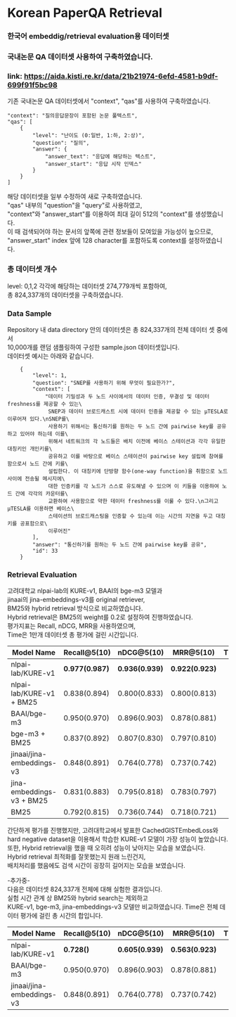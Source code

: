 # Korean PaperQA Retrieval
### 한국어 embeddig/retrieval evaluation용 데이터셋
### 국내논문 QA 데이터셋 사용하여 구축하였습니다.
### link: https://aida.kisti.re.kr/data/21b21974-6efd-4581-b9df-699f91f5bc98

기존 국내논문 QA 데이터셋에서 "context", "qas"를 사용하여 구축하였습니다.  
```
"context": "질의응답문장이 포함된 논문 풀텍스트",
"qas": [
    {
        "level": "난이도 (0:일반, 1:하, 2:상)",
        "question": "질의",
        "answer": {
            "answer_text": "응답에 해당하는 텍스트",
            "answer_start": "응답 시작 인덱스"
        }
    }
]
```
해당 데이터셋을 일부 수정하여 새로 구축하였습니다.  
"qas" 내부의 "question"을 "query"로 사용하였고,  
"context"와 "answer_start"를 이용하여 최대 길이 512의 "context"를 생성했습니다.  
이 때 검색되어야 하는 문서의 앞쪽에 관련 정보들이 모여있을 가능성이 높으므로,  
"answer_start" index 앞에 128 character를 포함하도록 context를 설정하였습니다.

### 총 데이터셋 개수
level: 0,1,2 각각에 해당하는 데이터셋 274,779개씩 포함하여,  
총 824,337개의 데이터셋을 구축하였습니다.

### Data Sample
Repository 내 data directory 안의 데이터셋은 총 824,337개의 전체 데이터 셋 중에서  
10,000개를 랜덤 샘플링하여 구성한 sample.json 데이터셋입니다.  
데이터셋 예시는 아래와 같습니다.
```
    {
        "level": 1,
        "question": "SNEP를 사용하기 위해 무엇이 필요한가?",
        "context": [
            "데이터 기밀성과 두 노드 사이에서의 데이터 인증, 무결성 및 데이터 freshness를 제공할 수 있는\
             SNEP과 데이터 브로드캐스트 시에 데이터 인증을 제공할 수 있는 μTESLA로 이루어져 있다.\nSNEP를\
             사용하기 위해서는 통신하기를 원하는 두 노드 간에 pairwise key를 공유하고 있어야 하는데 이를\
             위해서 네트워크의 각 노드들은 배치 이전에 베이스 스테이션과 각각 유일한 대칭키인 개인키를\
             공유하고 이를 바탕으로 베이스 스테이션이 pairwise key 설립에 참여를 함으로서 노드 간에 키를\
             설립한다. 이 대칭키에 단방향 함수(one-way function)을 취함으로 노드 사이에 전송될 메시지에\
             대한 인증키를 각 노드가 스스로 유도해낼 수 있으며 이 키들을 이용하여 노드 간에 각각의 카운터를\
             교환하여 사용함으로 약한 데이터 freshness를 이룰 수 있다.\n그리고 μTESLA를 이용하면 베이스\
             스테이션의 브로드캐스팅을 인증할 수 있는데 이는 시간의 지연을 두고 대칭키를 공표함으로\
             이루어진"
        ],
        "answer": "통신하기를 원하는 두 노드 간에 pairwise key를 공유",
        "id": 33
    }
```

### Retrieval Evaluation
고려대학교 nlpai-lab의 KURE-v1, BAAI의 bge-m3 모델과  
jinaai의 jina-embeddings-v3를 original retriever,  
BM25와 hybrid retrieval 방식으로 비교하였습니다.  
Hybrid retrieval은 BM25의 weight를 0.2로 설정하여 진행하였습니다.  
평가지표는 Recall, nDCG, MRR을 사용하였으며,  
Time은 1만개 데이터셋 총 평가에 걸린 시간입니다.

|Model Name|Recall@5(10)|nDCG@5(10)|MRR@5(10)|Time(Sec.)|
|---|---|---|---|:---:|
|nlpai-lab/KURE-v1|**0.977(0.987)**|**0.936(0.939)**|**0.922(0.923)**|29|
|nlpai-lab/KURE-v1 + BM25|0.838(0.894)|0.800(0.833)|0.800(0.813)|219|
|BAAI/bge-m3|0.950(0.970)|0.896(0.903)|0.878(0.881)|12|
|bge-m3 + BM25|0.837(0.892)|0.807(0.830)|0.797(0.810)|199|
|jinaai/jina-embeddings-v3|0.848(0.891)|0.764(0.778)|0.737(0.742)|**8**|
|jina-embeddings-v3 + BM25|0.831(0.883)|0.795(0.818)|0.783(0.797)|212|
|BM25|0.792(0.815)|0.736(0.744)|0.718(0.721)|196|

간단하게 평가를 진행했지만, 고려대학교에서 발표한 CachedGISTEmbedLoss와  
hard negative dataset을 이용해서 학습한 KURE-v1 모델이 가장 성능이 높았습니다.  
또한, Hybrid retrieval을 했을 때 오히려 성능이 낮아지는 모습을 보였습니다.  
Hybrid retrieval 최적화를 잘못했는지 원래 느린건지,  
배치처리를 했음에도 검색 시간이 굉장히 길어지는 모습을 보였습니다.

-추가중-  
다음은 데이터셋 824,337개 전체에 대해 실험한 결과입니다.  
실험 시간 관계 상 BM25와 hybrid search는 제외하고  
KURE-v1, bge-m3, jina-embeddings-v3 모델만 비교하였습니다.
Time은 전체 데이터 평가에 걸린 총 시간의 합입니다.

|Model Name|Recall@5(10)|nDCG@5(10)|MRR@5(10)|Time(hour:min.)|
|---|---|---|---|:---:|
|nlpai-lab/KURE-v1|**0.728()**|**0.605(0.939)**|**0.563(0.923)**|07:50|
|BAAI/bge-m3|0.950(0.970)|0.896(0.903)|0.878(0.881)|12|
|jinaai/jina-embeddings-v3|0.848(0.891)|0.764(0.778)|0.737(0.742)|**8**|

